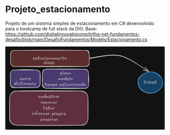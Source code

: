 # Projeto_estacionamento
 Projeto de um sistema simples de estacionamento em C# desenvolvido para o bootcamp de full stack da DIO.
 Base: https://github.com/digitalinnovationone/trilha-net-fundamentos-desafio/blob/main/DesafioFundamentos/Models/Estacionamento.cs

 <img src="/main/classe_objeto.png">
